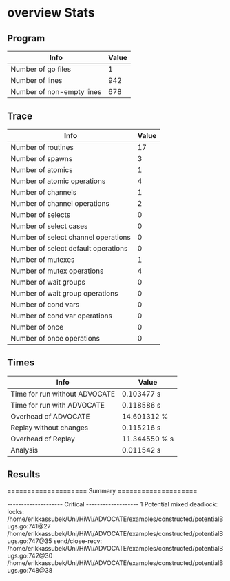 # overview Stats

## Program
| Info | Value |
| - | - |
| Number of go files | 1 |
| Number of lines | 942 |
| Number of non-empty lines | 678 |


## Trace
| Info | Value |
| - | - |
| Number of routines | 17 |
| Number of spawns | 3 |
| Number of atomics | 1 |
| Number of atomic operations | 4 |
| Number of channels | 1 |
| Number of channel operations | 2 |
| Number of selects | 0 |
| Number of select cases | 0 |
| Number of select channel operations | 0 |
| Number of select default operations | 0 |
| Number of mutexes | 1 |
| Number of mutex operations | 4 |
| Number of wait groups | 0 |
| Number of wait group operations | 0 |
| Number of cond vars | 0 |
| Number of cond var operations | 0 |
| Number of once | 0| 
| Number of once operations | 0 |


## Times
| Info | Value |
| - | - |
| Time for run without ADVOCATE | 0.103477 s |
| Time for run with ADVOCATE | 0.118586 s |
| Overhead of ADVOCATE | 14.601312 % |
| Replay without changes | 0.115216 s |
| Overhead of Replay | 11.344550 % s |
| Analysis | 0.011542 s |


## Results
==================== Summary ====================

-------------------- Critical -------------------
1 Potential mixed deadlock:
	locks: 
		/home/erikkassubek/Uni/HiWi/ADVOCATE/examples/constructed/potentialBugs.go:741@27
		/home/erikkassubek/Uni/HiWi/ADVOCATE/examples/constructed/potentialBugs.go:747@35
	send/close-recv: 
		/home/erikkassubek/Uni/HiWi/ADVOCATE/examples/constructed/potentialBugs.go:742@30
		/home/erikkassubek/Uni/HiWi/ADVOCATE/examples/constructed/potentialBugs.go:748@38
